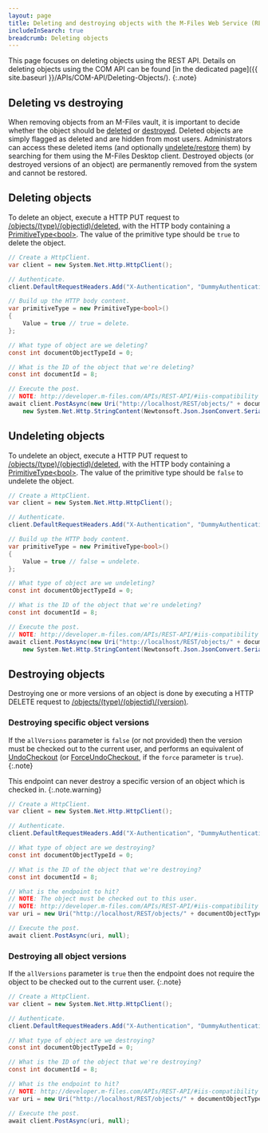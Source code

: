 ```yaml
---
layout: page
title: Deleting and destroying objects with the M-Files Web Service (REST API)
includeInSearch: true
breadcrumb: Deleting objects
---
```


This page focuses on deleting objects using the REST API.  Details on deleting objects using the COM API can be found [in the dedicated page]({{ site.baseurl }}/APIs/COM-API/Deleting-Objects/).
{:.note}

## Deleting vs destroying

When removing objects from an M-Files vault, it is important to decide whether the object should be [deleted](#deleting-objects) or [destroyed](#destroying-objects).  Deleted objects are simply flagged as deleted and are hidden from most users.  Administrators can access these deleted items (and optionally [undelete/restore](#undeleting-objects) them) by searching for them using the M-Files Desktop client.  Destroyed objects (or destroyed versions of an object) are permanently removed from the system and cannot be restored.

## Deleting objects

To delete an object, execute a HTTP PUT request to [/objects/(type)/(objectid)/deleted](https://developer.m-files.com/APIs/REST-API/Reference/resources/objects/type/objectid/deleted.html), with the HTTP body containing a [PrimitiveType&lt;bool&gt;](https://www.m-files.com/mfws/structs/primitivetypet.html).  The value of the primitive type should be `true` to delete the object.

```csharp
// Create a HttpClient.
var client = new System.Net.Http.HttpClient();

// Authenticate.
client.DefaultRequestHeaders.Add("X-Authentication", "DummyAuthenticationToken");

// Build up the HTTP body content.
var primitiveType = new PrimitiveType<bool>()
{
	Value = true // true = delete.
};

// What type of object are we deleting?
const int documentObjectTypeId = 0;

// What is the ID of the object that we're deleting?
const int documentId = 8;

// Execute the post.
// NOTE: http://developer.m-files.com/APIs/REST-API/#iis-compatibility
await client.PostAsync(new Uri("http://localhost/REST/objects/" + documentObjectTypeId + "/" + documentId + "/deleted.aspx?_method=PUT"),
	new System.Net.Http.StringContent(Newtonsoft.Json.JsonConvert.SerializeObject(primitiveType), Encoding.UTF8, "application/json"));
```

## Undeleting objects

To undelete an object, execute a HTTP PUT request to [/objects/(type)/(objectid)/deleted](https://developer.m-files.com/APIs/REST-API/Reference/resources/objects/type/objectid/deleted.html), with the HTTP body containing a [PrimitiveType&lt;bool&gt;](https://www.m-files.com/mfws/structs/primitivetypet.html).  The value of the primitive type should be `false` to undelete the object.

```csharp
// Create a HttpClient.
var client = new System.Net.Http.HttpClient();

// Authenticate.
client.DefaultRequestHeaders.Add("X-Authentication", "DummyAuthenticationToken");

// Build up the HTTP body content.
var primitiveType = new PrimitiveType<bool>()
{
	Value = true // false = undelete.
};

// What type of object are we undeleting?
const int documentObjectTypeId = 0;

// What is the ID of the object that we're undeleting?
const int documentId = 8;

// Execute the post.
// NOTE: http://developer.m-files.com/APIs/REST-API/#iis-compatibility
await client.PostAsync(new Uri("http://localhost/REST/objects/" + documentObjectTypeId + "/" + documentId + "/deleted.aspx?_method=PUT"),
	new System.Net.Http.StringContent(Newtonsoft.Json.JsonConvert.SerializeObject(primitiveType), Encoding.UTF8, "application/json"));
```

## Destroying objects

Destroying one or more versions of an object is done by executing a HTTP DELETE request to [/objects/(type)/(objectid)/(version)](https://developer.m-files.com/APIs/REST-API/Reference/resources/objects/type/objectid/version.html).

### Destroying specific object versions

If the `allVersions` parameter is `false` (or not provided) then the version must be checked out to the current user, and performs an equivalent of [UndoCheckout](https://www.m-files.com/api/documentation/index.html#MFilesAPI~VaultObjectOperations~UndoCheckout.html) (or [ForceUndoCheckout](https://www.m-files.com/api/documentation/index.html#MFilesAPI~VaultObjectOperations~ForceUndoCheckout.html), if the `force` parameter is `true`).
{:.note}

This endpoint can never destroy a specific version of an object which is checked in.
{:.note.warning}

```csharp
// Create a HttpClient.
var client = new System.Net.Http.HttpClient();

// Authenticate.
client.DefaultRequestHeaders.Add("X-Authentication", "DummyAuthenticationToken");

// What type of object are we destroying?
const int documentObjectTypeId = 0;

// What is the ID of the object that we're destroying?
const int documentId = 8;

// What is the endpoint to hit?
// NOTE: The object must be checked out to this user.
// NOTE: http://developer.m-files.com/APIs/REST-API/#iis-compatibility
var uri = new Uri("http://localhost/REST/objects/" + documentObjectTypeId + "/" + documentId + "/latest.aspx?_method=DELETE&allVersions=false");

// Execute the post.
await client.PostAsync(uri, null);
```

### Destroying all object versions

If the `allVersions` parameter is `true` then the endpoint does not require the object to be checked out to the current user.
{:.note}

```csharp
// Create a HttpClient.
var client = new System.Net.Http.HttpClient();

// Authenticate.
client.DefaultRequestHeaders.Add("X-Authentication", "DummyAuthenticationToken");

// What type of object are we destroying?
const int documentObjectTypeId = 0;

// What is the ID of the object that we're destroying?
const int documentId = 8;

// What is the endpoint to hit?
// NOTE: http://developer.m-files.com/APIs/REST-API/#iis-compatibility
var uri = new Uri("http://localhost/REST/objects/" + documentObjectTypeId + "/" + documentId + "/latest.aspx?_method=DELETE&allVersions=true");

// Execute the post.
await client.PostAsync(uri, null);
```